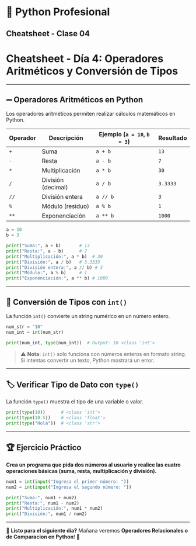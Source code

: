 # 🐍 Python Profesional  
## Cheatsheet - Clase 04  

# Cheatsheet - Día 4: Operadores Aritméticos y Conversión de Tipos  

---

## ➖️ Operadores Aritméticos en Python  

Los operadores aritméticos permiten realizar cálculos matemáticos en Python.  

| Operador | Descripción           | Ejemplo (`a = 10`, `b = 3`) | Resultado |
|----------|-----------------------|----------------------------|-----------|
| `+`      | Suma                  | `a + b`                    | `13`      |
| `-`      | Resta                 | `a - b`                    | `7`       |
| `*`      | Multiplicación         | `a * b`                    | `30`      |
| `/`      | División (decimal)     | `a / b`                    | `3.3333`  |
| `//`     | División entera        | `a // b`                   | `3`       |
| `%`      | Módulo (residuo)       | `a % b`                    | `1`       |
| `**`     | Exponenciación         | `a ** b`                   | `1000`    |

```python
a = 10
b = 3

print("Suma:", a + b)       # 13
print("Resta:", a - b)      # 7
print("Multiplicación:", a * b)  # 30
print("División:", a / b)   # 3.3333
print("División entera:", a // b) # 3
print("Módulo:", a % b)     # 1
print("Exponenciación:", a ** b) # 1000
```

---

## 🔄 Conversión de Tipos con `int()`  

La función `int()` convierte un string numérico en un número entero.  

```python
num_str = "10"
num_int = int(num_str)

print(num_int, type(num_int))  # Output: 10 <class 'int'>
```

> ⚠ **Nota:** `int()` solo funciona con números enteros en formato string. Si intentas convertir un texto, Python mostrará un error.  

---

## 🏷️ Verificar Tipo de Dato con `type()`  

La función `type()` muestra el tipo de una variable o valor.  

```python
print(type(10))      # <class 'int'>
print(type(10.5))    # <class 'float'>
print(type("Hola"))  # <class 'str'>
```

---

## 🏆 Ejercicio Práctico  

**Crea un programa que pida dos números al usuario y realice las cuatro operaciones básicas (suma, resta, multiplicación y división).**  

```python
num1 = int(input("Ingresa el primer número: "))
num2 = int(input("Ingresa el segundo número: "))

print("Suma:", num1 + num2)
print("Resta:", num1 - num2)
print("Multiplicación:", num1 * num2)
print("División:", num1 / num2)
```

---

🏅 **Listo para el siguiente día?** Mañana veremos **Operadores Relacionales o de Comparacion en Python**! 🚀

